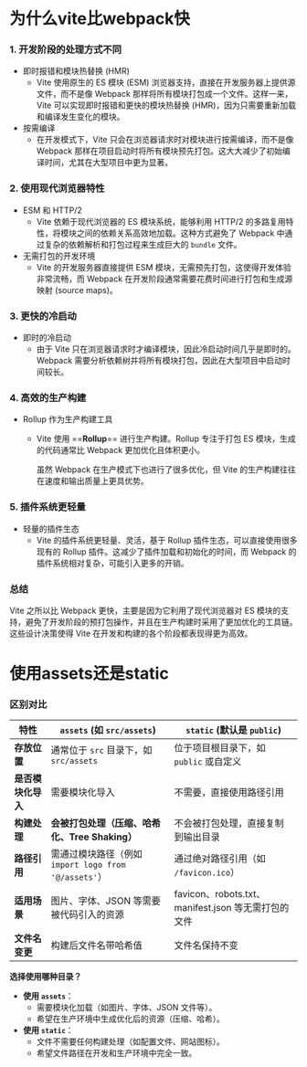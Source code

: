 # 为什么vite比webpack快



### 1. **开发阶段的处理方式不同**

- 即时报错和模块热替换 (HMR)
  - Vite 使用原生的 ES 模块 (ESM) 浏览器支持，直接在开发服务器上提供源文件，而不是像 Webpack 那样将所有模块打包成一个文件。这样一来，Vite 可以实现即时报错和更快的模块热替换 (HMR)，因为只需要重新加载和编译发生变化的模块。
- 按需编译
  - 在开发模式下，Vite 只会在浏览器请求时对模块进行按需编译，而不是像 Webpack 那样在项目启动时将所有模块预先打包。这大大减少了初始编译时间，尤其在大型项目中更为显著。

### 2. **使用现代浏览器特性**

- ESM 和 HTTP/2
  - Vite 依赖于现代浏览器的 ES 模块系统，能够利用 HTTP/2 的多路复用特性，将模块之间的依赖关系高效地加载。这种方式避免了 Webpack 中通过复杂的依赖解析和打包过程来生成巨大的 `bundle` 文件。
- 无需打包的开发环境
  - Vite 的开发服务器直接提供 ESM 模块，无需预先打包，这使得开发体验非常流畅，而 Webpack 在开发阶段通常需要花费时间进行打包和生成源映射 (source maps)。

### 3. **更快的冷启动**

- 即时的冷启动
  - 由于 Vite 只在浏览器请求时才编译模块，因此冷启动时间几乎是即时的。Webpack 需要分析依赖树并将所有模块打包，因此在大型项目中启动时间较长。

### 4. **高效的生产构建**

- Rollup 作为生产构建工具
  - Vite 使用 ==**Rollup**== 进行生产构建。Rollup 专注于打包 ES 模块，生成的代码通常比 Webpack 更加优化且体积更小。
  
    虽然 Webpack 在生产模式下也进行了很多优化，但 Vite 的生产构建往往在速度和输出质量上更具优势。

### 5. **插件系统更轻量**

- 轻量的插件生态
  - Vite 的插件系统更轻量、灵活，基于 Rollup 插件生态，可以直接使用很多现有的 Rollup 插件。这减少了插件加载和初始化的时间，而 Webpack 的插件系统相对复杂，可能引入更多的开销。

### 总结

Vite 之所以比 Webpack 更快，主要是因为它利用了现代浏览器对 ES 模块的支持，避免了开发阶段的预打包操作，并且在生产构建时采用了更加优化的工具链。这些设计决策使得 Vite 在开发和构建的各个阶段都表现得更为高效。



# 使用assets还是static

### 区别对比

| 特性               | `assets` (如 `src/assets`)                           | `static` (默认是 `public`)                          |
| ------------------ | ---------------------------------------------------- | --------------------------------------------------- |
| **存放位置**       | 通常位于 `src` 目录下，如 `src/assets`               | 位于项目根目录下，如 `public` 或自定义              |
| **是否模块化导入** | 需要模块化导入                                       | 不需要，直接使用路径引用                            |
| **构建处理**       | **会被打包处理（压缩、哈希化、Tree Shaking）**       | 不会被打包处理，直接复制到输出目录                  |
| **路径引用**       | 需通过模块路径（例如 `import logo from '@/assets'`） | 通过绝对路径引用（如 `/favicon.ico`）               |
| **适用场景**       | 图片、字体、JSON 等需要被代码引入的资源              | favicon、robots.txt、manifest.json 等无需打包的文件 |
| **文件名变更**     | 构建后文件名带哈希值                                 | 文件名保持不变                                      |

**选择使用哪种目录？**

- **使用 `assets`**：
  - 需要模块化加载（如图片、字体、JSON 文件等）。
  - 希望在生产环境中生成优化后的资源（压缩、哈希）。
- **使用 `static`**：
  - 文件不需要任何构建处理（如配置文件、网站图标）。
  - 希望文件路径在开发和生产环境中完全一致。